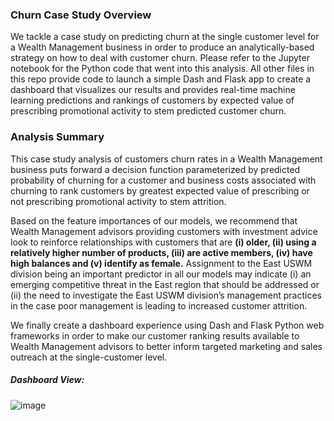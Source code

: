 ### Churn Case Study Overview

We tackle a case study on predicting churn at the single customer level for a Wealth Management business in order to produce an analytically-based strategy on how to deal with customer churn. Please refer to the Jupyter notebook for the Python code that went into this analysis. All other files in this repo provide code to launch a simple Dash and Flask app to create a dashboard that visualizes our results and provides real-time machine learning predictions and rankings of customers by expected value of prescribing promotional activity to stem predicted customer churn. 

### Analysis Summary

This case study analysis of customers churn rates in a Wealth Management business puts forward a decision function parameterized by predicted probability of churning for a customer and business costs associated with churning to rank customers by greatest expected value of prescribing or not prescribing promotional activity to stem attrition.

Based on the feature importances of our models, we recommend that Wealth Management advisors providing customers with investment advice look to reinforce relationships with customers that are **(i) older, (ii) using a relatively higher number of products, (iii) are active members, (iv) have high balances and (v) identify as female.** Assignment to the East USWM division being an important predictor in all our models may indicate (i) an emerging competitive threat in the East region that should be addressed or (ii) the need to investigate the East USWM division’s management practices in the case poor management is leading to increased customer attrition.

We finally create a dashboard experience using Dash and Flask Python web frameworks in order to make our customer ranking results available to Wealth Management advisors to better inform targeted marketing and sales outreach at the single-customer level.

##### Dashboard View:
![image](https://user-images.githubusercontent.com/8759492/109857750-025bb500-7c29-11eb-9280-586617c0a082.png)


